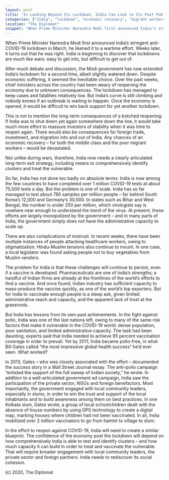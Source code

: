 ```yaml
---
layout: post
title: "In Looking Beyond Its Lockdown, India Can Look to Its Past Public Health Successes"
categories: ["India", "lockdown", "economic recovery", "migrant workers", "coronavirus", "COVID-19"]
location: "The Diplomat"
snippet: "When Prime Minister Narendra Modi first announced India’s stringent anti-COVID-19 lockdown in March, he likened it to a wartime effort. Weeks later, it turns out that he was right. India is beginning to discover that lockdowns are much like wars: easy to get into, but difficult to get out of. A botched reopening of the economy would devastate any chances of a recovery, with consequences for foreign trade, investment, and migration into and out of India. (Published in The Diplomat)"
---
```


When Prime Minister Narendra Modi first announced India’s stringent anti-COVID-19 lockdown in March, he likened it to a wartime effort. Weeks later, it turns out that he was right. India is beginning to discover that lockdowns are much like wars: easy to get into, but difficult to get out of.

After much debate and discussion, the Modi government has now extended India’s lockdown for a second time, albeit slightly watered down. Despite economic suffering, it seemed the inevitable choice. Over the past weeks, chief ministers across the country had been weary of reopening the economy due to unknown consequences. The lockdown has managed to keep cases and fatalities relatively low. But India’s curve is still climbing and nobody knows if an outbreak is waiting to happen. Once the economy is opened, it would be difficult to win back support for yet another lockdown.

This is not to mention the long-term consequences of a botched reopening: If India was to shut down yet again somewhere down the line, it would take much more effort to reassure investors of stability when it was time to reopen again. There would also be consequences for foreign trade, investment, and migration into and out of India. Any chances of an economic recovery – for both the middle class and the poor migrant workers – would be devastated.

Not unlike during wars, therefore, India now needs a clearly articulated long-term exit strategy, including means to comprehensively identify clusters and treat the vulnerable.

So far, India has not done too badly on absolute terms: India is now among the few countries to have completed over 1 million COVID-19 tests at about 75,000 tests a day. But the problem is one of scale. India has so far managed to test about 760 samples per million people – far behind South Korea’s 12,000 and Germany’s 30,000. In states such as Bihar and West Bengal, the number is under 250 per million, which virologists say is nowhere near enough to understand the trend of the virus. At present, these efforts are largely monopolized by the government – and in many parts of India, the government simply does not have the administrative capacity to scale up.

There are also complications of mistrust. In recent weeks, there have been multiple instances of people attacking healthcare workers, owing to stigmatization. Hindu-Muslim tensions also continue to mount. In one case, a local legislator was found asking people not to buy vegetables from Muslim vendors.

The problem for India is that these challenges will continue to persist, even if a vaccine is developed. Pharmaceuticals are one of India’s strengths; a handful of Indian firms are already at the frontlines of the world’s efforts to find a vaccine. And once found, Indian industry has sufficient capacity to mass-produce the vaccine quickly, as one of the world’s top exporters. But for India to vaccinate enough people is a steep ask, given limited administrative reach and capacity, and the apparent lack of trust at the grassroots.

But India has lessons from its own past achievements. In the fight against polio, India was one of the last nations left, owing to many of the same risk factors that make it vulnerable in the COVID-19 world: dense population, poor sanitation, and limited administrative capacity. The task had been daunting; experts said that India needed to achieve 95 percent vaccination coverage in order to prevail. Yet by 2011, India became polio-free, in what Bill Gates called “the most impressive global health success” he’d ever seen. What worked?

In 2013, Gates – who was closely associated with the effort – documented the success story in a Wall Street Journal essay. The anti-polio campaign “enlisted the support of the full sweep of Indian society,” he wrote. In addition to a well-articulated government ad campaign, India saw the participation of the private sector, NGOs and foreign benefactors. Most importantly, the government engaged with local community leaders, especially in slums, in order to win the trust and support of the local inhabitants and to build awareness among them on best practices. In one Kolkata slum, Gates wrote, a group of local schoolchildren dealt with the absence of house numbers by using GPS technology to create a digital map, marking houses where children had not been vaccinated. In all, India mobilized over 2 million vaccinators to go from hamlet to village to slum.

In the effort to reopen against COVID-19, India will need to create a similar blueprint. The confidence of the economy post the lockdown will depend on how comprehensively India is able to test and identify clusters – and how much capacity it can build in order to treat and vaccinate the vulnerable. That will require broader engagement with local community leaders, the private sector and foreign partners. India needs to rediscover its social cohesion.

(c) 2020, The Diplomat
